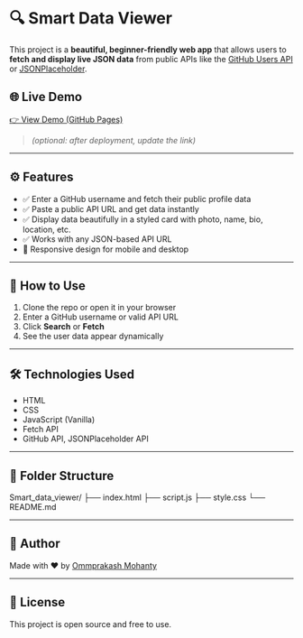 # 🔍 Smart Data Viewer

This project is a **beautiful, beginner-friendly web app** that allows users to **fetch and display live JSON data** from public APIs like the [GitHub Users API](https://api.github.com/users/octocat) or [JSONPlaceholder](https://jsonplaceholder.typicode.com/users/1).

## 🌐 Live Demo

[👉 View Demo (GitHub Pages)](https://ommprakashmohanty01.github.io/Smart_data_viewer)

> _(optional: after deployment, update the link)_

---

## ⚙️ Features

- ✅ Enter a GitHub username and fetch their public profile data
- ✅ Paste a public API URL and get data instantly
- ✅ Display data beautifully in a styled card with photo, name, bio, location, etc.
- ✅ Works with any JSON-based API URL
- 🔁 Responsive design for mobile and desktop

---

## 🚀 How to Use

1. Clone the repo or open it in your browser
2. Enter a GitHub username or valid API URL
3. Click **Search** or **Fetch**
4. See the user data appear dynamically

---

## 🛠 Technologies Used

- HTML
- CSS
- JavaScript (Vanilla)
- Fetch API
- GitHub API, JSONPlaceholder API

---

## 📁 Folder Structure

Smart_data_viewer/
├── index.html
├── script.js
├── style.css
└── README.md


---

## 🙌 Author

Made with ❤️ by [Ommprakash Mohanty](https://github.com/OmmprakashMohanty01)

---

## 📄 License

This project is open source and free to use.

